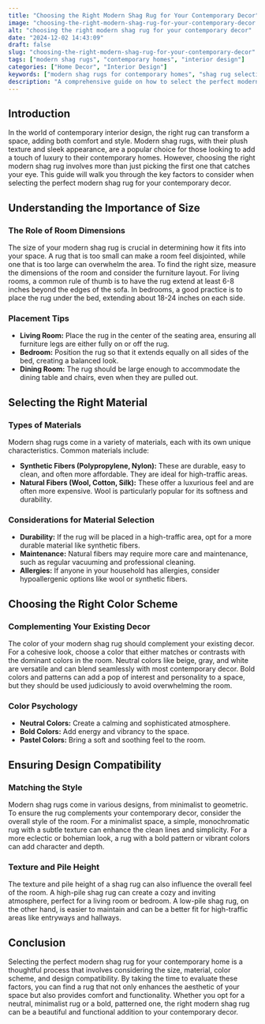 ```yaml
---
title: "Choosing the Right Modern Shag Rug for Your Contemporary Decor"
image: "choosing-the-right-modern-shag-rug-for-your-contemporary-decor.png"
alt: "choosing the right modern shag rug for your contemporary decor"
date: "2024-12-02 14:43:09"
draft: false
slug: "choosing-the-right-modern-shag-rug-for-your-contemporary-decor"
tags: ["modern shag rugs", "contemporary homes", "interior design"]
categories: ["Home Decor", "Interior Design"]
keywords: ["modern shag rugs for contemporary homes", "shag rug selection", "decor compatibility"]
description: "A comprehensive guide on how to select the perfect modern shag rug for your contemporary home, covering size, material, color scheme, and design compatibility."
---
```


## Introduction

In the world of contemporary interior design, the right rug can transform a space, adding both comfort and style. Modern shag rugs, with their plush texture and sleek appearance, are a popular choice for those looking to add a touch of luxury to their contemporary homes. However, choosing the right modern shag rug involves more than just picking the first one that catches your eye. This guide will walk you through the key factors to consider when selecting the perfect modern shag rug for your contemporary decor.

## Understanding the Importance of Size

### The Role of Room Dimensions

The size of your modern shag rug is crucial in determining how it fits into your space. A rug that is too small can make a room feel disjointed, while one that is too large can overwhelm the area. To find the right size, measure the dimensions of the room and consider the furniture layout. For living rooms, a common rule of thumb is to have the rug extend at least 6-8 inches beyond the edges of the sofa. In bedrooms, a good practice is to place the rug under the bed, extending about 18-24 inches on each side.

### Placement Tips

- **Living Room:** Place the rug in the center of the seating area, ensuring all furniture legs are either fully on or off the rug.
- **Bedroom:** Position the rug so that it extends equally on all sides of the bed, creating a balanced look.
- **Dining Room:** The rug should be large enough to accommodate the dining table and chairs, even when they are pulled out.

## Selecting the Right Material

### Types of Materials

Modern shag rugs come in a variety of materials, each with its own unique characteristics. Common materials include:

- **Synthetic Fibers (Polypropylene, Nylon):** These are durable, easy to clean, and often more affordable. They are ideal for high-traffic areas.
- **Natural Fibers (Wool, Cotton, Silk):** These offer a luxurious feel and are often more expensive. Wool is particularly popular for its softness and durability.

### Considerations for Material Selection

- **Durability:** If the rug will be placed in a high-traffic area, opt for a more durable material like synthetic fibers.
- **Maintenance:** Natural fibers may require more care and maintenance, such as regular vacuuming and professional cleaning.
- **Allergies:** If anyone in your household has allergies, consider hypoallergenic options like wool or synthetic fibers.

## Choosing the Right Color Scheme

### Complementing Your Existing Decor

The color of your modern shag rug should complement your existing decor. For a cohesive look, choose a color that either matches or contrasts with the dominant colors in the room. Neutral colors like beige, gray, and white are versatile and can blend seamlessly with most contemporary decor. Bold colors and patterns can add a pop of interest and personality to a space, but they should be used judiciously to avoid overwhelming the room.

### Color Psychology

- **Neutral Colors:** Create a calming and sophisticated atmosphere.
- **Bold Colors:** Add energy and vibrancy to the space.
- **Pastel Colors:** Bring a soft and soothing feel to the room.

## Ensuring Design Compatibility

### Matching the Style

Modern shag rugs come in various designs, from minimalist to geometric. To ensure the rug complements your contemporary decor, consider the overall style of the room. For a minimalist space, a simple, monochromatic rug with a subtle texture can enhance the clean lines and simplicity. For a more eclectic or bohemian look, a rug with a bold pattern or vibrant colors can add character and depth.

### Texture and Pile Height

The texture and pile height of a shag rug can also influence the overall feel of the room. A high-pile shag rug can create a cozy and inviting atmosphere, perfect for a living room or bedroom. A low-pile shag rug, on the other hand, is easier to maintain and can be a better fit for high-traffic areas like entryways and hallways.

## Conclusion

Selecting the perfect modern shag rug for your contemporary home is a thoughtful process that involves considering the size, material, color scheme, and design compatibility. By taking the time to evaluate these factors, you can find a rug that not only enhances the aesthetic of your space but also provides comfort and functionality. Whether you opt for a neutral, minimalist rug or a bold, patterned one, the right modern shag rug can be a beautiful and functional addition to your contemporary decor.